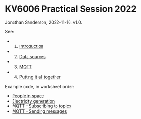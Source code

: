 # KV6006 Practical Session 2022

Jonathan Sanderson, 2022-11-16. v1.0.

See:

* 1. [Introduction](worksheets/1-introduction.md)
* 2. [Data sources](worksheets/2-data_sources-APIs.md)
* 3. [MQTT](worksheets/3-MQTT.md)
* 4. [Putting it all together](worksheets/4-Putting_it_all_together.md)

Example code, in worksheet order:

- [People in space](examples/peopleinspace/)
- [Electricity generation](examples/elecgenapi/)
- [MQTT - Subscribing to topics](examples/mqtt_send/)
- [MQTT - Sending messages](examples/mqtt_send/)

